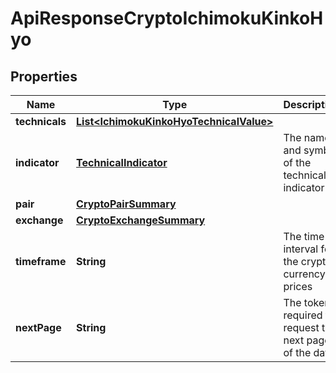 
# ApiResponseCryptoIchimokuKinkoHyo

## Properties
Name | Type | Description | Notes
------------ | ------------- | ------------- | -------------
**technicals** | [**List&lt;IchimokuKinkoHyoTechnicalValue&gt;**](IchimokuKinkoHyoTechnicalValue.md) |  |  [optional]
**indicator** | [**TechnicalIndicator**](TechnicalIndicator.md) | The name and symbol of the technical indicator |  [optional]
**pair** | [**CryptoPairSummary**](CryptoPairSummary.md) |  |  [optional]
**exchange** | [**CryptoExchangeSummary**](CryptoExchangeSummary.md) |  |  [optional]
**timeframe** | **String** | The time interval for the crypto currency prices |  [optional]
**nextPage** | **String** | The token required to request the next page of the data |  [optional]



